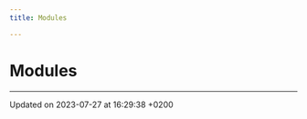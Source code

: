 ```yaml
---
title: Modules

---
```


# Modules







-------------------------------

Updated on 2023-07-27 at 16:29:38 +0200
